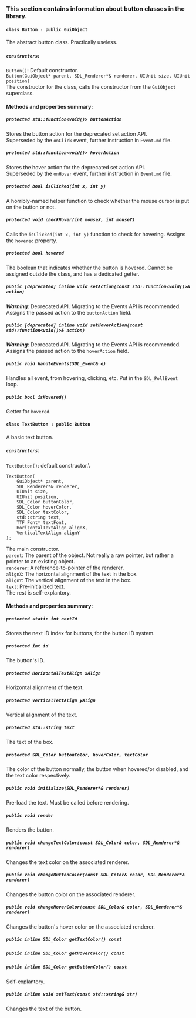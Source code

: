 ### This section contains information about button classes in the library.

#### `class Button : public GuiObject`
The abstract button class. Practically useless.

##### `constructors`:
`Button()`: Default constructor.\
`Button(GuiObject* parent, SDL_Renderer*& renderer, UIUnit size, UIUnit position)`\
The constructor for the class, calls the constructor from the `GuiObject` superclass.

#### Methods and properties summary:

##### `protected std::function<void()> buttonAction`
Stores the button action for the deprecated set action API.\
Superseded by the `onClick` event, further instruction in `Event.md` file.

##### `protected std::function<void()> hoverAction`
Stores the hover action for the deprecated set action API.\
Superseded by the `onHover` event, further instruction in `Event.md` file.

##### `protected bool isClicked(int x, int y)`
A horribly-named helper function to check whether the mouse cursor is put on the button or not.

##### `protected void checkHover(int mouseX, int mouseY)`
Calls the `isClicked(int x, int y)` function to check for hovering. Assigns the `hovered` property.

##### `protected bool hovered`
The boolean that indicates whether the button is hovered. Cannot be assigned outside the class, and has a dedicated getter.

##### `public [deprecated] inline void setAction(const std::function<void()>& action)`
***Warning***: Deprecated API. Migrating to the Events API is recommended.\
Assigns the passed action to the `buttonAction` field.

##### `public [deprecated] inline void setHoverAction(const std::function<void()>& action)`
***Warning***: Deprecated API. Migrating to the Events API is recommended.\
Assigns the passed action to the `hoverAction` field.

##### `public void handleEvents(SDL_Event& e)`
Handles all event, from hovering, clicking, etc. Put in the `SDL_PollEvent` loop.

##### `public bool isHovered()`
Getter for `hovered`.

#### `class TextButton : public Button`
A basic text button.

##### `constructors`:
`TextButton()`: default constructor.\
```
TextButton(
	GuiObject* parent,
	SDL_Renderer*& renderer,
	UIUnit size,
	UIUnit position,
	SDL_Color buttonColor,
	SDL_Color hoverColor,
	SDL_Color textColor,
	std::string text,
	TTF_Font* textFont,
	HorizontalTextAlign alignX,
	VerticalTextAlign alignY
);
```
The main constructor.\
`parent`: The parent of the object. Not really a raw pointer, but rather a pointer to an existing object.\
`renderer`: A reference-to-pointer of the renderer.\
`alignX`: The horizontal alignment of the text in the box.\
`alignY`: The vertical alignment of the text in the box.\
`text`: Pre-initialized text.\
The rest is self-explantory.

#### Methods and properties summary:

##### `protected static int nextId`
Stores the next ID index for buttons, for the button ID system.

##### `protected int id`
The button's ID.

##### `protected HorizontalTextAlign xAlign`
Horizontal alignment of the text.

##### `protected VerticalTextAlign yAlign`
Vertical alignment of the text.

##### `protected std::string text`
The text of the box.

##### `protected SDL_Color buttonColor, hoverColor, textColor`
The color of the button normally, the button when hovered/or disabled, and the text color respectively.

##### `public void initialize(SDL_Renderer*& renderer)`
Pre-load the text. Must be called before rendering.

##### `public void render`
Renders the button.

##### `public void changeTextColor(const SDL_Color& color, SDL_Renderer*& renderer)`
Changes the text color on the associated renderer.

##### `public void changeButtonColor(const SDL_Color& color, SDL_Renderer*& renderer)`
Changes the button color on the associated renderer.

##### `public void changeHoverColor(const SDL_Color& color, SDL_Renderer*& renderer)`
Changes the button's hover color on the associated renderer.

##### `public inline SDL_Color getTextColor() const`

##### `public inline SDL_Color getHoverColor() const`

##### `public inline SDL_Color getButtonColor() const`

Self-explantory.

##### `public inline void setText(const std::string& str)`
Changes the text of the button.